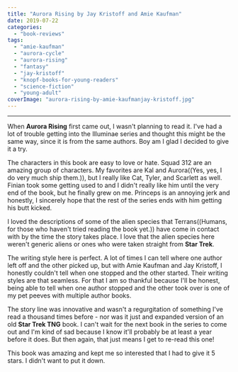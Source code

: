 ```yaml
---
title: "Aurora Rising by Jay Kristoff and Amie Kaufman"
date: 2019-07-22
categories: 
  - "book-reviews"
tags: 
  - "amie-kaufman"
  - "aurora-cycle"
  - "aurora-rising"
  - "fantasy"
  - "jay-kristoff"
  - "knopf-books-for-young-readers"
  - "science-fiction"
  - "young-adult"
coverImage: "aurora-rising-by-amie-kaufmanjay-kristoff.jpg"
---
```


* * *

When **Aurora Rising** first came out, I wasn't planning to read it. I've had a lot of trouble getting into the Illuminae series and thought this might be the same way, since it is from the same authors. Boy am I glad I decided to give it a try.

The characters in this book are easy to love or hate. Squad 312 are an amazing group of characters. My favorites are Kal and Aurora((Yes, yes, I do very much ship them.)), but I really like Cat, Tyler, and Scarlett as well. Finian took some getting used to and I didn't really like him until the very end of the book, but he finally grew on me. Princeps is an annoying jerk and honestly, I sincerely hope that the rest of the series ends with him getting his butt kicked.

I loved the descriptions of some of the alien species that Terrans((Humans, for those who haven't tried reading the book yet.)) have come in contact with by the time the story takes place. I love that the alien species here weren't generic aliens or ones who were taken straight from **Star Trek**.

The writing style here is perfect. A lot of times I can tell where one author left off and the other picked up, but with Amie Kaufman and Jay Kristoff, I honestly couldn't tell when one stopped and the other started. Their writing styles are that seamless. For that I am so thankful because I'll be honest, being able to tell when one author stopped and the other took over is one of my pet peeves with multiple author books.

The story line was innovative and wasn't a regurgitation of something I've read a thousand times before - nor was it just and expanded version of an old **Star Trek TNG** book. I can't wait for the next book in the series to come out and I'm kind of sad because I know it'll probably be at least a year before it does. But then again, that just means I get to re-read this one!

This book was amazing and kept me so interested that I had to give it 5 stars. I didn't want to put it down.
